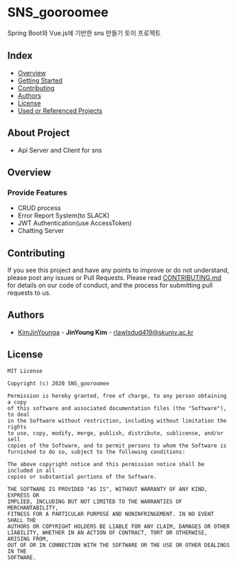 # SNS_gooroomee
Spring Boot와 Vue.js에 기반한 sns 만들기 토이 프로젝트

## Index
  - [Overview](#overview) 
  - [Getting Started](#getting-started)
  - [Contributing](#contributing)
  - [Authors](#authors)
  - [License](#license)
  - [Used or Referenced Projects](Used-or-Referenced-Projects)

## About Project
- Api Server and Client for sns 

## Overview
### Provide Features
- CRUD process
- Error Report System(to SLACK)
- JWT Authentication(use AccessToken)
- Chatting Server

## Contributing

If you see this project and have any points to improve or do not understand, please post any issues or Pull Requests.
Please read [CONTRIBUTING.md](CONTRIBUTING.md) for details on our code
of conduct, and the process for submitting pull requests to us.

## Authors
  - [KimJinYounga](https://github.com/KimJinYounga) - **JinYoung Kim** - <rlawlsdud419@skuniv.ac.kr>

## License
```
MIT License

Copyright (c) 2020 SNS_gooroomee

Permission is hereby granted, free of charge, to any person obtaining a copy
of this software and associated documentation files (the "Software"), to deal
in the Software without restriction, including without limitation the rights
to use, copy, modify, merge, publish, distribute, sublicense, and/or sell
copies of the Software, and to permit persons to whom the Software is
furnished to do so, subject to the following conditions:

The above copyright notice and this permission notice shall be included in all
copies or substantial portions of the Software.

THE SOFTWARE IS PROVIDED "AS IS", WITHOUT WARRANTY OF ANY KIND, EXPRESS OR
IMPLIED, INCLUDING BUT NOT LIMITED TO THE WARRANTIES OF MERCHANTABILITY,
FITNESS FOR A PARTICULAR PURPOSE AND NONINFRINGEMENT. IN NO EVENT SHALL THE
AUTHORS OR COPYRIGHT HOLDERS BE LIABLE FOR ANY CLAIM, DAMAGES OR OTHER
LIABILITY, WHETHER IN AN ACTION OF CONTRACT, TORT OR OTHERWISE, ARISING FROM,
OUT OF OR IN CONNECTION WITH THE SOFTWARE OR THE USE OR OTHER DEALINGS IN THE
SOFTWARE.
```
